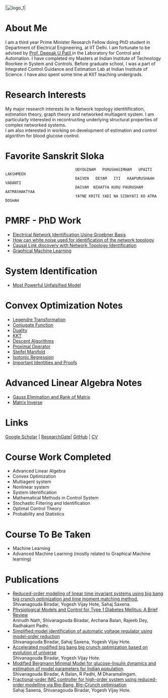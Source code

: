 |![logo_1](https://user-images.githubusercontent.com/65863581/84593905-73292a00-ae6c-11ea-85cc-eb32765471a4.jpg)|

# About Me 

I am a third year Prime Minister Research Fellow doing PhD student in Department of Electrical Engineering, at IIT Delhi. I am fortunate to be advised by [Prof. Deepak U Patil ](http://web.iitd.ac.in/~deepakpatil/) in the Laboratory for Control and Automation. I have completed my Masters at Indian Institute of Technology Roorkee in System and Controls. 
Before graduate school, I was a part of Integrated Control Guidance and Estimation Lab at Indian Institute of Science. 
I have also spent some time at KIIT teaching undergrads.

# Research Interests

My major research interests lie in Network topology identitification, estimation theory, graph theory and networked multiagent system.  I am particularly interested in recontructing underlying structural properties of complex networked systems. <br /> I am also interested in working on development of estimation and control algorithm for blood glucose control.
# Favorite Sanskrit Sloka

                                   UDYOGINAM   PURUSHASIMHAM   UPAITI  LAKSHMEEH
                                   DAIVEN   DEYAM   ITI   KAAPURUSHAAH   VADANTI
                                   DAIVAM  NIHATYA KURU PAURUSHAM  AATMASHAKTYAA
                                   YATNE KRITE YADI NA SIDHYATI KO ATRA DOSHAH

# PMRF - PhD Work
 - [Electrical Network Identification Using Groebner Basis](https://github.com/ShivanB/Shivan-Biradar/blob/master/Net_ID_Grob.md)<br>
 - [How can white noise used for identification of the network topology](https://github.com/ShivanB/Shivan-Biradar/blob/master/White_Noise_ID.md)<br>
 - [Causal Link discovery with Network Topology Identification](https://github.com/ShivanB/Shivan-Biradar/blob/master/Causal_link_ID.md)<br>
 - [Graphical Machine Learning](https://github.com/ShivanB/Shivan-Biradar/blob/master/GML.md)
 
 # System Identification
 - [Most Powerful Unfalsified Model](https://github.com/ShivanB/Shivan-Biradar/blob/master/mpum.ipynb)
 
# Convex Optimization Notes 
- [Legendre Transformation](https://github.com/ShivanB/Shivan-Biradar/blob/master/doc/0806.1147.pdf)
- [Conjugate Function]()
- [Duality]()  
- [KKT]()  
- [Descent Algorithms](https://github.com/ShivanB/Shivan-Biradar/blob/master/Desc_Algo.ipynb) <br>
- [Proximal Operator](https://github.com/ShivanB/Shivan-Biradar/blob/master/Proximal_Operator.ipynb) <br>
- [Steifel Manifold]()
- [Isotonic Regression]()
- [Important Identities and Proofs]()

# Advanced Linear Algebra Notes
- [Gauss Elimination and Rank of Matrix]()
- [Matrix Inverse]()


# Links
[Google Scholar](https://scholar.google.com/citations?user=R8c6wqUAAAAJ&hl=en) | [ResearchGate](https://www.researchgate.net/profile/Shivanagouda_Biradar3)| [GitHub](https://github.com/ShiBirIIT) | [CV](/doc/Professional_CV.pdf)

# Course Work Completed
- Advanced Linear Algebra
- Convex Optimization
- Multiagent system
- Nonlinear system
- System Identification
- Mathematical Methods in Control System
- Stochastic Filtering and Identification
- Optimal Control Theory
- Probability and Statistics

# Course To Be Taken
- Machine Learning
- Advanced Machine Learning (mostly related to Graphical Machine learning) 

# Publications
- [Reduced-order modeling of linear time invariant systems using big bang big crunch optimization and time moment matching method.](https://www.sciencedirect.com/science/article/pii/S0307904X16301317)<br /> Shivanagouda Biradar, Yogesh Vijay Hote, Sahaj Saxena.<br />
- [Physiological Models and Control for Type 1 Diabetes Mellitus: A Brief Review](https://www.sciencedirect.com/science/article/pii/S2405896318302416)<br /> Anirudh Nath, Shivanagouda Biradar, Archana Balan, Rajeeb Dey, Radhakant Padhi.<br />
- [Simplified model identification of automatic voltage regulator using model-order reduction](https://ieeexplore.ieee.org/abstract/document/7274985)<br />Shivanagouda Biradar, Sahaj Saxena, Yogesh Vijay Hote.<br /> 
- [Accelerated modified big bang big crunch optimization based on evolution of universe](https://ieeexplore.ieee.org/abstract/document/8263028)<br />Shivanagouda Biradar, Yogesh Vijay Hote.<br />
- [Modified Bergmann Minimal Model for glucose-Insulin dynamics and estimation of model parameters for Indian population](https://www.semanticscholar.org/paper/MODIFIED-BERGMAN-MINIMAL-MODEL-FOR-GLUCOSE-INSULIN-Biradar-Balan/2953cf8f5a09b2592aaaeaaab2d8982419b09608).<br /> Shivanagouda Biradar, A Balan, R Padhi, M Dharamalingam.
- [Fractional-order IMC controller for high-order system using reduced-order modelling via Big-Bang, Big-Crunch optimisation](https://www.tandfonline.com/doi/full/10.1080/00207721.2021.1942587) <br /> Sahaj Saxena, Shivanagouda Biradar, Yogesh Vijay Hote.  <br />
